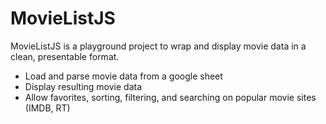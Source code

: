 # MovieListJS
MovieListJS is a playground project to wrap and display movie data in a clean, presentable format.

* Load and parse movie data from a google sheet
* Display resulting movie data
* Allow favorites, sorting, filtering, and searching on popular movie sites (IMDB, RT)
